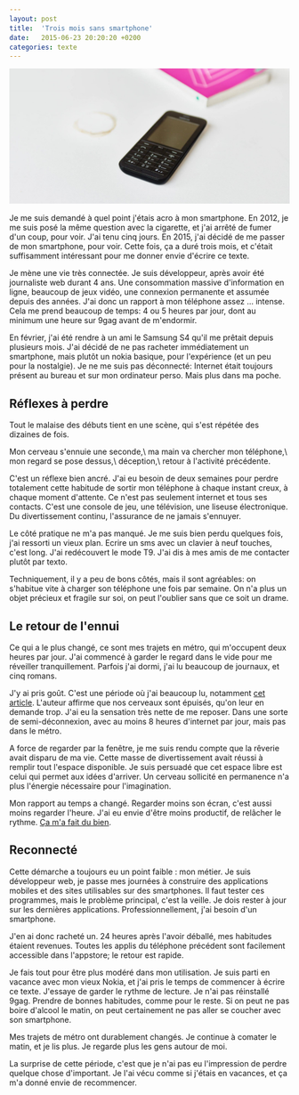 ```yaml
---
layout: post
title:  'Trois mois sans smartphone'
date:   2015-06-23 20:20:20 +0200
categories: texte
---
```


<img src="/assets/images/nonSmartphone.jpg"/>

Je me suis demandé à quel point j'étais acro à mon smartphone. En 2012, je me suis posé la même question avec la cigarette, et j'ai arrêté de fumer d'un coup, pour voir. J'ai tenu cinq jours. En 2015, j'ai décidé de me passer de mon smartphone, pour voir. Cette fois, ça a duré trois mois, et c'était suffisamment intéressant pour me donner envie d'écrire ce texte.
<!--more-->

Je mène une vie très connectée. Je suis développeur, après avoir été journaliste web durant 4 ans. Une consommation massive d'information en ligne, beaucoup de jeux vidéo, une connexion permanente et assumée depuis des années. J'ai donc un rapport à mon téléphone assez ... intense. Cela me prend beaucoup de temps: 4 ou 5 heures par jour, dont au minimum une heure sur 9gag avant de m'endormir.

En février, j'ai été rendre à un ami le Samsung S4 qu'il me prêtait depuis plusieurs mois. J'ai décidé de ne pas racheter immédiatement un smartphone, mais plutôt un nokia basique, pour l'expérience (et un peu pour la nostalgie). Je ne me suis pas déconnecté: Internet était toujours présent au bureau et sur mon ordinateur perso. Mais plus dans ma poche.

## Réflexes à perdre

Tout le malaise des débuts tient en une scène, qui s'est répétée des dizaines de fois.

Mon cerveau s'ennuie une seconde,\\
ma main va chercher mon téléphone,\\
mon regard se pose dessus,\\
déception,\\
retour à l'activité précédente.

C'est un réflexe bien ancré. J'ai eu besoin de deux semaines pour perdre totalement cette habitude de sortir mon téléphone à chaque instant creux, à chaque moment d'attente. Ce n'est pas seulement internet et tous ses contacts. C'est une console de jeu, une télévision, une liseuse électronique. Du divertissement continu, l'assurance de ne jamais s'ennuyer.

Le côté pratique ne m'a pas manqué. Je me suis bien perdu quelques fois, j'ai ressorti un vieux plan. Ecrire un sms avec un clavier à neuf touches, c'est long. J'ai redécouvert le mode T9. J'ai dis à mes amis de me contacter plutôt par texto.

Techniquement, il y a peu de bons côtés, mais il sont agréables: on s'habitue vite à charger son téléphone une fois par semaine. On n'a plus un objet précieux et fragile sur soi, on peut l'oublier sans que ce soit un drame.

## Le retour de l'ennui

Ce qui a le plus changé, ce sont mes trajets en métro, qui m'occupent deux heures par jour. J'ai commencé à garder le regard dans le vide pour me réveiller tranquillement. Parfois j'ai dormi, j'ai lu beaucoup de journaux, et cinq romans.

J'y ai pris goût. C'est une période où j'ai beaucoup lu, notamment <a href="https://medium.com/@hughmcguire/why-can-t-we-read-anymore-503c38c131fe" target="_blank">cet article</a>. L'auteur affirme que nos cerveaux sont épuisés, qu'on leur en demande trop. J'ai eu la sensation très nette de me reposer. Dans une sorte de semi-déconnexion, avec au moins 8 heures d'internet par jour, mais pas dans le métro.

A force de regarder par la fenêtre, je me suis rendu compte que la rêverie avait disparu de ma vie. Cette masse de divertissement avait réussi à remplir tout l'espace disponible. Je suis persuadé que cet espace libre est celui qui permet aux idées d'arriver. Un cerveau sollicité en permanence n'a plus l'énergie nécessaire pour l'imagination.

Mon rapport au temps a changé. Regarder moins son écran, c'est aussi moins regarder l'heure. J'ai eu envie d'être moins productif, de relâcher le rythme. <a href="https://medium.com/message/against-productivity-b19f56b67da6" target="_blank">Ça m'a fait du bien</a>.

## Reconnecté

Cette démarche a toujours eu un point faible : mon métier. Je suis développeur web, je passe mes journées à construire des applications mobiles et des sites utilisables sur des smartphones. Il faut tester ces programmes, mais le problème principal, c'est la veille. Je dois rester à jour sur les dernières applications. Professionnellement, j'ai besoin d'un smartphone.

J'en ai donc racheté un. 24 heures après l'avoir déballé, mes habitudes étaient revenues. Toutes les applis du téléphone précédent sont facilement accessible dans l'appstore; le retour est rapide.

Je fais tout pour être plus modéré dans mon utilisation. Je suis parti en vacance avec mon vieux Nokia, et j'ai pris le temps de commencer à écrire ce texte. J'essaye de garder le rythme de lecture. Je n'ai pas réinstallé 9gag. Prendre de bonnes habitudes, comme pour le reste. Si on peut ne pas boire d'alcool le matin, on peut certainement ne pas aller se coucher avec son smartphone.

Mes trajets de métro ont durablement changés. Je continue à comater le matin, et je lis plus. Je regarde plus les gens autour de moi.

La surprise de cette période, c'est que je n'ai pas eu l'impression de perdre quelque chose d'important. Je l'ai vécu comme si j'étais en vacances, et ça m'a donné envie de recommencer.

